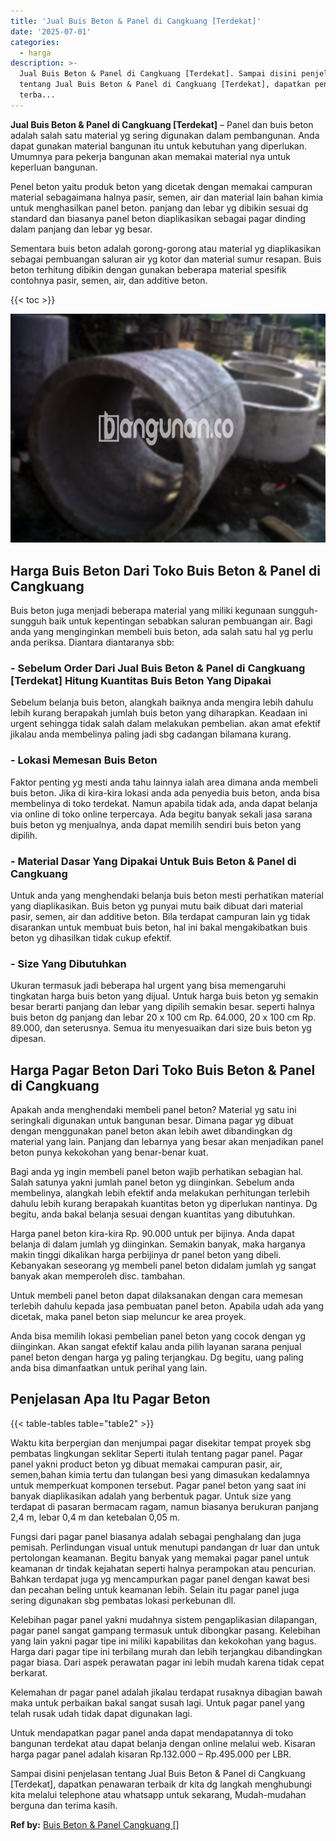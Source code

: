 ```yaml
---
title: 'Jual Buis Beton & Panel di Cangkuang [Terdekat]'
date: '2025-07-01'
categories:
  - harga
description: >-
  Jual Buis Beton & Panel di Cangkuang [Terdekat]. Sampai disini penjelasan
  tentang Jual Buis Beton & Panel di Cangkuang [Terdekat], dapatkan penawaran
  terba...
---
```


**Jual Buis Beton & Panel di Cangkuang \[Terdekat\]** – Panel dan buis beton adalah salah satu material yg sering digunakan dalam pembangunan. Anda dapat gunakan material bangunan itu untuk kebutuhan yang diperlukan. Umumnya para pekerja bangunan akan memakai material nya untuk keperluan bangunan.

Penel beton yaitu produk beton yang dicetak dengan memakai campuran material sebagaimana halnya pasir, semen, air dan material lain bahan kimia untuk menghasilkan panel beton. panjang dan lebar yg dibikin sesuai dg standard dan biasanya panel beton diaplikasikan sebagai pagar dinding dalam panjang dan lebar yg besar.

Sementara buis beton adalah gorong-gorong atau material yg diaplikasikan sebagai pembuangan saluran air yg kotor dan material sumur resapan. Buis beton terhitung dibikin dengan gunakan beberapa material spesifik contohnya pasir, semen, air, dan additive beton.

{{< toc >}}

![Jual Buis Beton & Panel di Cangkuang [Terdekat]](/images/jual-panel-buis-beton-murah-32.png)

## Harga Buis Beton Dari Toko Buis Beton & Panel di Cangkuang

Buis beton juga menjadi beberapa material yang miliki kegunaan sungguh-sungguh baik untuk kepentingan sebabkan saluran pembuangan air. Bagi anda yang menginginkan membeli buis beton, ada salah satu hal yg perlu anda periksa. Diantara diantaranya sbb:

### \- Sebelum Order Dari Jual Buis Beton & Panel di Cangkuang \[Terdekat\] Hitung Kuantitas Buis Beton Yang Dipakai

Sebelum belanja buis beton, alangkah baiknya anda mengira lebih dahulu lebih kurang berapakah jumlah buis beton yang diharapkan. Keadaan ini urgent sehingga tidak salah dalam melakukan pembelian. akan amat efektif jikalau anda membelinya paling jadi sbg cadangan bilamana kurang.

### \- Lokasi Memesan Buis Beton

Faktor penting yg mesti anda tahu lainnya ialah area dimana anda membeli buis beton. Jika di kira-kira lokasi anda ada penyedia buis beton, anda bisa membelinya di toko terdekat. Namun apabila tidak ada, anda dapat belanja via online di toko online terpercaya. Ada begitu banyak sekali jasa sarana buis beton yg menjualnya, anda dapat memilih sendiri buis beton yang dipilih.

### \- Material Dasar Yang Dipakai Untuk Buis Beton & Panel di Cangkuang

Untuk anda yang menghendaki belanja buis beton mesti perhatikan material yang diaplikasikan. Buis beton yg punyai mutu baik dibuat dari material pasir, semen, air dan additive beton. Bila terdapat campuran lain yg tidak disarankan untuk membuat buis beton, hal ini bakal mengakibatkan buis beton yg dihasilkan tidak cukup efektif.

### \- Size Yang Dibutuhkan

Ukuran termasuk jadi beberapa hal urgent yang bisa memengaruhi tingkatan harga buis beton yang dijual. Untuk harga buis beton yg semakin besar berarti panjang dan lebar yang dipilih semakin besar. seperti halnya buis beton dg panjang dan lebar 20 x 100 cm Rp. 64.000, 20 x 100 cm Rp. 89.000, dan seterusnya. Semua itu menyesuaikan dari size buis beton yg dipesan.

## Harga Pagar Beton Dari Toko Buis Beton & Panel di Cangkuang

Apakah anda menghendaki membeli panel beton? Material yg satu ini seringkali digunakan untuk bangunan besar. Dimana pagar yg dibuat dengan menggunakan panel beton akan lebih awet dibandingkan dg material yang lain. Panjang dan lebarnya yang besar akan menjadikan panel beton punya kekokohan yang benar-benar kuat.

Bagi anda yg ingin membeli panel beton wajib perhatikan sebagian hal. Salah satunya yakni jumlah panel beton yg diinginkan. Sebelum anda membelinya, alangkah lebih efektif anda melakukan perhitungan terlebih dahulu lebih kurang berapakah kuantitas beton yg diperlukan nantinya. Dg begitu, anda bakal belanja sesuai dengan kuantitas yang dibutuhkan.

Harga panel beton kira-kira Rp. 90.000 untuk per bijinya. Anda dapat belanja di dalam jumlah yg diinginkan. Semakin banyak, maka harganya makin tinggi dikalikan harga perbijinya dr panel beton yang dibeli. Kebanyakan seseorang yg membeli panel beton didalam jumlah yg sangat banyak akan memperoleh disc. tambahan.

Untuk membeli panel beton dapat dilaksanakan dengan cara memesan terlebih dahulu kepada jasa pembuatan panel beton. Apabila udah ada yang dicetak, maka panel beton siap meluncur ke area proyek.

Anda bisa memilih lokasi pembelian panel beton yang cocok dengan yg diinginkan. Akan sangat efektif kalau anda pilih layanan sarana penjual panel beton dengan harga yg paling terjangkau. Dg begitu, uang paling anda bisa dimanfaatkan untuk perihal yang lain.

## Penjelasan Apa Itu Pagar Beton

{{< table-tables table="table2" >}}

Waktu kita berpergian dan menjumpai pagar disekitar tempat proyek sbg pembatas lingkungan seklitar Seperti itulah tentang pagar panel. Pagar panel yakni product beton yg dibuat memakai campuran pasir, air, semen,bahan kimia tertu dan tulangan besi yang dimasukan kedalamnya untuk memperkuat komponen tersebut. Pagar panel beton yang saat ini banyak diaplikasikan adalah yang berbentuk pagar. Untuk size yang terdapat di pasaran bermacam ragam, namun biasanya berukuran panjang 2,4 m, lebar 0,4 m dan ketebalan 0,05 m.

Fungsi dari pagar panel biasanya adalah sebagai penghalang dan juga pemisah. Perlindungan visual untuk menutupi pandangan dr luar dan untuk pertolongan keamanan. Begitu banyak yang memakai pagar panel untuk keamanan dr tindak kejahatan seperti halnya perampokan atau pencurian. Bahkan terdapat juga yg mencampurkan pagar panel dengan kawat besi dan pecahan beling untuk keamanan lebih. Selain itu pagar panel juga sering digunakan sbg pembatas lokasi perkebunan dll.

Kelebihan pagar panel yakni mudahnya sistem pengaplikasian dilapangan, pagar panel sangat gampang termasuk untuk dibongkar pasang. Kelebihan yang lain yakni pagar tipe ini miliki kapabilitas dan kekokohan yang bagus. Harga dari pagar tipe ini terbilang murah dan lebih terjangkau dibandingkan pagar biasa. Dari aspek perawatan pagar ini lebih mudah karena tidak cepat berkarat.

Kelemahan dr pagar panel adalah jikalau terdapat rusaknya dibagian bawah maka untuk perbaikan bakal sangat susah lagi. Untuk pagar panel yang telah rusak udah tidak dapat digunakan lagi.

Untuk mendapatkan pagar panel anda dapat mendapatannya di toko bangunan terdekat atau dapat belanja dengan online melalui web. Kisaran harga pagar panel adalah kisaran Rp.132.000 – Rp.495.000 per LBR.

Sampai disini penjelasan tentang Jual Buis Beton & Panel di Cangkuang \[Terdekat\], dapatkan penawaran terbaik dr kita dg langkah menghubungi kita melalui telephone atau whatsapp untuk sekarang, Mudah-mudahan berguna dan terima kasih.

**Ref by:** [Buis Beton & Panel Cangkuang []](https://id.wikipedia.org/wiki/Buis)
